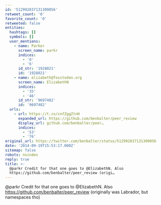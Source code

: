 ```yaml
---
id: '512992837131309056'
retweet_count: '0'
favorite_count: '0'
retweeted: false
entities:
  hashtags: []
  symbols: []
  user_mentions:
    - name: Parker
      screen_name: parkr
      indices:
        - '0'
        - '6'
      id_str: '1928021'
      id: '1928021'
    - name: elizabeth@fosstodon.org
      screen_name: ElizabethN
      indices:
        - '35'
        - '46'
      id_str: '9697482'
      id: '9697482'
  urls:
    - url: https://t.co/cnfZggZtnH
      expanded_url: https://github.com/benbalter/peer_review
      display_url: github.com/benbalter/peer…
      indices:
        - '53'
        - '76'
original_url: https://twitter.com/benbalter/status/512992837131309056
date: '2014-09-19T15:53:17.000Z'
sitemap: false
robots: noindex
reply: true
title: >-
  @parkr Credit for that one goes to @ElizabethN. Also
  https://github.com/benbalter/peer_review (origi…
---
```


@parkr Credit for that one goes to @ElizabethN. Also https://github.com/benbalter/peer_review (originally was Labrador, but namespaces tho)